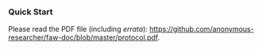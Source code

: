### Quick Start

Please read the PDF file (including *errata*): <https://github.com/anonymous-researcher/faw-doc/blob/master/protocol.pdf>.
